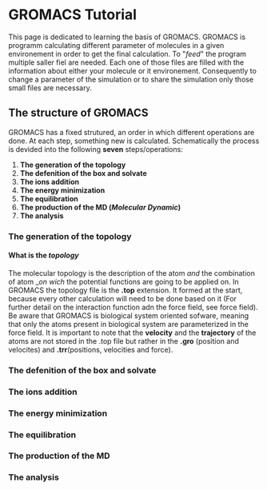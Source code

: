 # GROMACS Tutorial
This page is dedicated to learning the basis of GROMACS. GROMACS is programm calculating different parameter of molecules in a given environement in order to get the final calculation. To "_feed_" the program multiple saller fiel are needed. Each one of those files are filled with the information about either your molecule or it environement. Consequently to change a parameter of the simulation or to share the simulation only those small files are necessary.

## The structure of GROMACS
GROMACS has a fixed strutured, an order in which different operations are done. At each step, something new is calculated. Schematically the process is devided into the following __seven__ steps/operations:
1. __The generation of the topology__
2. __The defenition of the box and solvate__
3. __The ions addition__
4. __The energy minimization__
5. __The equilibration__
6. __The production of the MD (_Molecular Dynamic_)__
7. __The analysis__

### The generation of the topology
#### What is the _topology_
The molecular topology is the description of the atom _and_ the combination of atom __on wich_ the potential functions are going to be applied on. In GROMACS the topology file is the __.top__ extension. It formed at the start, because every other calculation will need to be done based on it (For further detail on the interaction function adn the force field, see force field). Be aware that GROMACS is biological system oriented sofware, meaning that only the atoms present in biological system are parameterized in the force field. It is important to note that the __velocity__ and the __trajectory__ of the atoms are not stored in the .top file but rather in the __.gro__ (position and velocites) and __.trr__(positions, velocities and force). 
### The defenition of the box and solvate
### The ions addition
### The energy minimization
### The equilibration
### The production of the MD 
### The analysis

